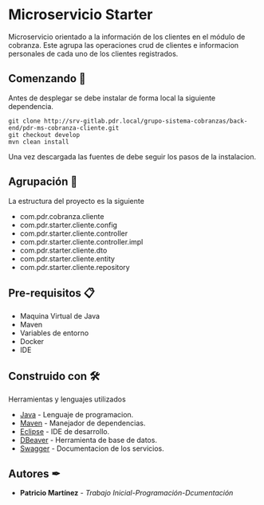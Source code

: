 # Microservicio Starter

Microservicio orientado a la información de los clientes en el módulo de cobranza. Este agrupa las operaciones crud de clientes e informacion personales de cada uno de los clientes registrados.

## Comenzando 🚀

Antes de desplegar se debe instalar de forma local la siguiente dependencia.

```
git clone http://srv-gitlab.pdr.local/grupo-sistema-cobranzas/back-end/pdr-ms-cobranza-cliente.git
git checkout develop
mvn clean install
```
Una vez descargada las fuentes de debe seguir los pasos de la instalacion.

## Agrupación 🚀
La estructura del proyecto es la siguiente

- com.pdr.cobranza.cliente
- com.pdr.starter.cliente.config
- com.pdr.starter.cliente.controller
- com.pdr.starter.cliente.controller.impl
- com.pdr.starter.cliente.dto
- com.pdr.starter.cliente.entity
- com.pdr.starter.cliente.repository

## Pre-requisitos 📋

- Maquina Virtual de Java
- Maven
- Variables de entorno
- Docker 
- IDE


## Construido con 🛠


Herramientas y lenguajes utilizados


* [Java](https://www.java.com/) - Lenguaje de programacion.
* [Maven](https://maven.apache.org/) - Manejador de dependencias.
* [Eclipse](https://www.eclipse.org/) - IDE de desarrollo.
* [DBeaver](https://dbeaver.io//) - Herramienta de base de datos.
* [Swagger](https://swagger.io/) - Documentacion de los servicios.


## Autores ✒

* **Patricio Martínez** - *Trabajo Inicial-Programación-Dcumentación* 
